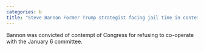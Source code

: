 ```yaml
---
categories: b
title: "Steve Bannon Former Trump strategist facing jail time in contempt case"
---
```

Bannon was convicted of contempt of Congress for refusing to co-operate with the January 6 committee.